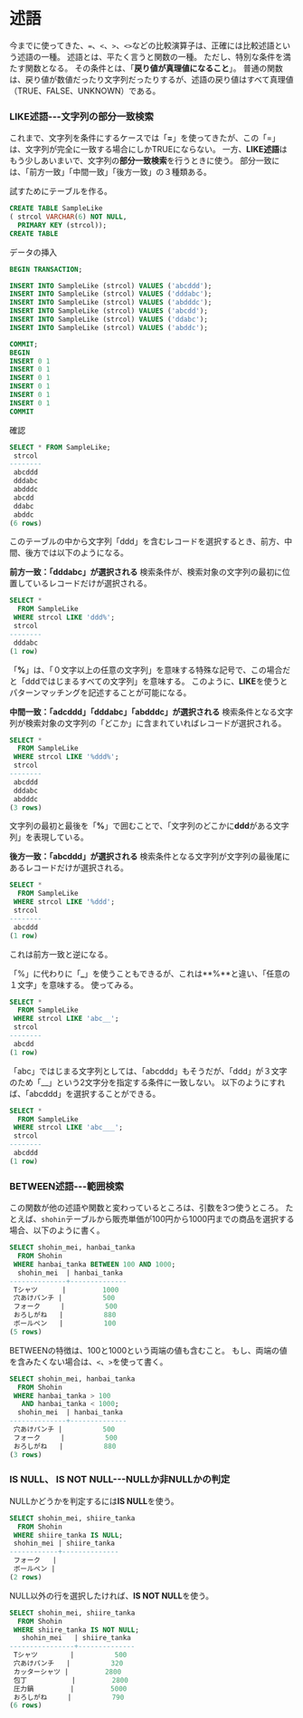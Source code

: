 # 述語
今までに使ってきた、`=`、`<`、`>`、`<>`などの比較演算子は、正確には比較述語という述語の一種。
述語とは、平たく言うと関数の一種。
ただし、特別な条件を満たす関数となる。
その条件とは、「**戻り値が真理値になること**」。
普通の関数は、戻り値が数値だったり文字列だったりするが、述語の戻り値はすべて真理値（TRUE、FALSE、UNKNOWN）である。


### LIKE述語---文字列の部分一致検索
これまで、文字列を条件にするケースでは「**=**」を使ってきたが、この「=」は、文字列が完全に一致する場合にしかTRUEにならない。
一方、**LIKE述語**はもう少しあいまいで、文字列の**部分一致検索**を行うときに使う。
部分一致には、「前方一致」「中間一致」「後方一致」の３種類ある。

試すためにテーブルを作る。
```sql
CREATE TABLE SampleLike
( strcol VARCHAR(6) NOT NULL,
  PRIMARY KEY (strcol));
CREATE TABLE
```
データの挿入
```sql
BEGIN TRANSACTION;

INSERT INTO SampleLike (strcol) VALUES ('abcddd');
INSERT INTO SampleLike (strcol) VALUES ('dddabc');
INSERT INTO SampleLike (strcol) VALUES ('abdddc');
INSERT INTO SampleLike (strcol) VALUES ('abcdd');
INSERT INTO SampleLike (strcol) VALUES ('ddabc');
INSERT INTO SampleLike (strcol) VALUES ('abddc');

COMMIT;
BEGIN
INSERT 0 1
INSERT 0 1
INSERT 0 1
INSERT 0 1
INSERT 0 1
INSERT 0 1
COMMIT
```
確認
```sql
SELECT * FROM SampleLike;
 strcol 
--------
 abcddd
 dddabc
 abdddc
 abcdd
 ddabc
 abddc
(6 rows)
```

このテーブルの中から文字列「ddd」を含むレコードを選択するとき、前方、中間、後方では以下のようになる。

**前方一致：「dddabc」が選択される**
検索条件が、検索対象の文字列の最初に位置しているレコードだけが選択される。
```sql
SELECT *
  FROM SampleLike
 WHERE strcol LIKE 'ddd%';
 strcol 
--------
 dddabc
(1 row)
```
「**%**」は、「０文字以上の任意の文字列」を意味する特殊な記号で、この場合だと「dddではじまるすべての文字列」を意味する。
このように、**LIKE**を使うとパターンマッチングを記述することが可能になる。

**中間一致：「adcddd」「dddabc」「abdddc」が選択される**
検索条件となる文字列が検索対象の文字列の「どこか」に含まれていればレコードが選択される。
```sql
SELECT *
  FROM SampleLike
 WHERE strcol LIKE '%ddd%';
 strcol 
--------
 abcddd
 dddabc
 abdddc
(3 rows)
```
文字列の最初と最後を「**%**」で囲むことで、「文字列のどこかに**ddd**がある文字列」を表現している。

**後方一致：「abcddd」が選択される**
検索条件となる文字列が文字列の最後尾にあるレコードだけが選択される。
```sql
SELECT *
  FROM SampleLike
 WHERE strcol LIKE '%ddd';
 strcol 
--------
 abcddd
(1 row)
```
これは前方一致と逆になる。

「%」に代わりに「**_**」を使うこともできるが、これは**%**と違い、「任意の１文字」を意味する。
使ってみる。
```sql
SELECT *
  FROM SampleLike
 WHERE strcol LIKE 'abc__';
 strcol 
--------
 abcdd
(1 row)
```
「abc」ではじまる文字列としては、「abcddd」もそうだが、「ddd」が３文字のため「__」という2文字分を指定する条件に一致しない。
以下のようにすれば、「abcddd」を選択することができる。
```sql
SELECT *
  FROM SampleLike
 WHERE strcol LIKE 'abc___';
 strcol 
--------
 abcddd
(1 row)
```

### BETWEEN述語---範囲検索
この関数が他の述語や関数と変わっているところは、引数を3つ使うところ。
たとえば、`shohin`テーブルから販売単価が100円から1000円までの商品を選択する場合、以下のように書く。
```sql
SELECT shohin_mei, hanbai_tanka
  FROM Shohin
 WHERE hanbai_tanka BETWEEN 100 AND 1000;
  shohin_mei  | hanbai_tanka 
--------------+--------------
 Tシャツ      |         1000
 穴あけパンチ |          500
 フォーク     |          500
 おろしがね   |          880
 ボールペン   |          100
(5 rows)
```
BETWEENの特徴は、100と1000という両端の値も含むこと。
もし、両端の値を含みたくない場合は、`<`、`>`を使って書く。
```sql
SELECT shohin_mei, hanbai_tanka
  FROM Shohin
 WHERE hanbai_tanka > 100 
   AND hanbai_tanka < 1000;
  shohin_mei  | hanbai_tanka 
--------------+--------------
 穴あけパンチ |          500
 フォーク     |          500
 おろしがね   |          880
(3 rows)
```

### IS NULL、 IS NOT NULL---NULLか非NULLかの判定
NULLかどうかを判定するには**IS NULL**を使う。
```sql
SELECT shohin_mei, shiire_tanka
  FROM Shohin
 WHERE shiire_tanka IS NULL;
 shohin_mei | shiire_tanka 
------------+--------------
 フォーク   |             
 ボールペン |             
(2 rows)
```
NULL以外の行を選択したければ、**IS NOT NULL**を使う。
```sql
SELECT shohin_mei, shiire_tanka
  FROM Shohin
 WHERE shiire_tanka IS NOT NULL;
   shohin_mei   | shiire_tanka 
----------------+--------------
 Tシャツ        |          500
 穴あけパンチ   |          320
 カッターシャツ |         2800
 包丁           |         2800
 圧力鍋         |         5000
 おろしがね     |          790
(6 rows)
```



